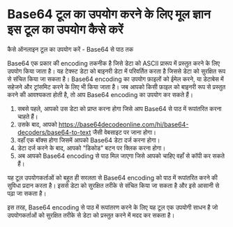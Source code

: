 Base64 टूल का उपयोग करने के लिए मूल ज्ञान इस टूल का उपयोग कैसे करें
===================================================================

कैसे ऑनलाइन टूल का उपयोग करें - Base64 से पाठ तक

Base64 एक प्रकार की encoding तकनीक है जिसे डेटा को ASCII प्रारूप में प्रस्तुत करने के लिए उपयोग किया जाता है। यह टेक्स्ट डेटा को बाइनरी डेटा में परिवर्तित करता है जिससे डेटा को सुरक्षित रूप से संचित किया जा सकता है। Base64 encoding का उपयोग फ़ाइलों को ईमेल करने, या डेटाबेस में सहेजने और ट्रांसमिट करने के लिए भी किया जाता है। जब आपको किसी फ़ाइल को बाइनरी रूप से प्रस्तुत करने की आवश्यकता होती है, तो आप Base64 encoding का उपयोग कर सकते हैं।

1. सबसे पहले, आपको उस डेटा को प्राप्त करना होगा जिसे आप Base64 से पाठ में रूपांतरित करना चाहते हैं।
2. उसके बाद, आपको <https://base64decodeonline.com/hi/base64-decoders/base64-to-text> जैसी वेबसाइट पर जाना होगा।
3. वहाँ एक बॉक्स होगा जिसमें आपको Base64 डेटा दर्ज करना होगा।
4. डेटा दर्ज करने के बाद, आपको "डिकोड" बटन पर क्लिक करना होगा।
5. अब आपको Base64 encoding से पाठ मिल जाएगा जिसे आपको चाहिए वहाँ से कॉपी कर सकते हैं।

यह टूल उपयोगकर्ताओं को बहुत ही सरलता से Base64 encoding को पाठ में रूपांतरित करने की सुविधा प्रदान करता है। इससे डेटा को सुरक्षित तरीके से संचित किया जा सकता है और इसे आसानी से पढ़ा जा सकता है।

इस तरह, Base64 encoding से पाठ में रूपांतरण करने के लिए यह टूल एक उपयोगी साधन है जो उपयोगकर्ताओं को सुरक्षित तरीके से डेटा को प्रस्तुत करने में मदद कर सकता है।